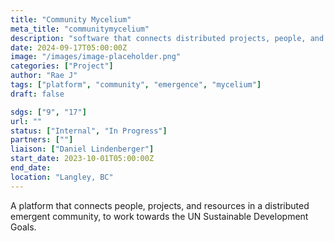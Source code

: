 ```yaml
---
title: "Community Mycelium"
meta_title: "communitymycelium"
description: "software that connects distributed projects, people, and resources for social good"
date: 2024-09-17T05:00:00Z
image: "/images/image-placeholder.png"
categories: ["Project"]
author: "Rae J"
tags: ["platform", "community", "emergence", "mycelium"]
draft: false

sdgs: ["9", "17"]
url: ""
status: ["Internal", "In Progress"]
partners: [""]
liaison: ["Daniel Lindenberger"]
start_date: 2023-10-01T05:00:00Z
end_date: 
location: "Langley, BC"
---
```


A platform that connects people, projects, and resources in a distributed emergent community, to work towards the UN Sustainable Development Goals. 